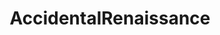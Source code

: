 ---
title: AccidentalRenaissance
crosslinks:
- youtubefactsbot
- u_imguralbumbot
- DeliberateBaroque
- pics
- youtubot
- photoshopbattles
- accidentalrockwell
- AccidentalArtGallery
- therewasanattempt
- botwatch
- fakealbumcovers
- itookapicture
- natureismetal
- tmsbmeta
- xkcd
- PerfectTiming
- aww
- redditgetsdrawn
- trashy
- grilledcheese
---